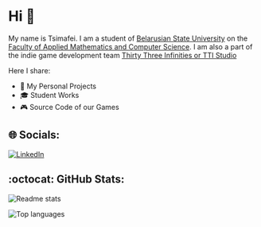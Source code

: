 # Hi 👋

My name is Tsimafei.
I am a student of [Belarusian State University](https://bsu.by/en/)
on the [Faculty of Applied Mathematics and Computer Science](https://fpmi.bsu.by/en/main.aspx).
I am also a part of the indie game development team [Thirty Three Infinities or TTI Studio](https://thirty-three-infinities.itch.io/)

Here I share:

* 🚀 My Personal Projects
* :mortar_board: Student Works
* 🎮 Source Code of our Games


## 🌐 Socials:

[![LinkedIn](https://img.shields.io/badge/LinkedIn-%230077B5.svg?logo=linkedin&logoColor=white)](https://www.linkedin.com/in/%D1%82%D0%B8%D0%BC%D0%BE%D1%84%D0%B5%D0%B9-%D0%BF%D0%B5%D1%82%D1%80%D0%B8%D0%BA%D0%B5%D0%B2%D0%B8%D1%87-54913025b/) 

## :octocat: GitHub Stats:

![Readme stats](https://github-readme-stats.vercel.app/api?username=petrik33&theme=transparent&hide=issues,contribs&show_icons=true)

![Top languages](https://github-readme-stats.vercel.app/api/top-langs/?username=petrik33&theme=transparent&hide_progress=true&layout=compact&hide=yacc)
